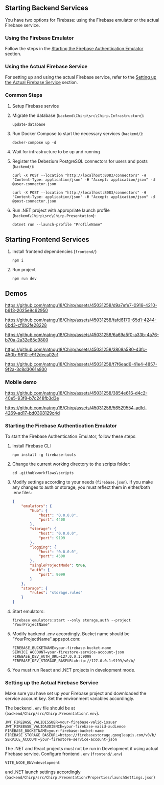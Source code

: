 ## Starting Backend Services

You have two options for Firebase: using the Firebase emulator or the actual Firebase service.

### Using the Firebase Emulator

Follow the steps in the [Starting the Firebase Authentication Emulator](#starting-the-firebase-authentication-emulator) section.

### Using the Actual Firebase Service

For setting up and using the actual Firebase service, refer to the [Setting up the Actual Firebase Service](#setting-up-the-actual-firebase-service) section.

### Common Steps

1. Setup Firebase service
1. Migrate the database (`backend\Chirp\src\Chirp.Infrastructure`):

    ```shell
    update-database
    ```

1. Run Docker Compose to start the necessary services (`backend/`):

    ```shell
    docker-compose up -d
    ```

1. Wait for infrastructure to be up and running

1. Register the Debezium PostgreSQL connectors for users and posts (`backend/`):

    ```shell
    curl -X POST --location "http://localhost:8083/connectors" -H "Content-Type: application/json" -H "Accept: application/json" -d @user-connector.json
    ```

    ```shell
    curl -X POST --location "http://localhost:8083/connectors" -H "Content-Type: application/json" -H "Accept: application/json" -d @post-connector.json
    ```

1. Run .NET project with appropriate launch profile (`backend\Chirp\src\Chirp.Presentation`):

    ```shell
    dotnet run --launch-profile "ProfileName"
    ```

## Starting Frontend Services

1. Install frontend dependencies (`frontend/`)

    ```shell
    npm i
    ```

2. Run project
    ```shell
    npm run dev
    ```


## Demos

https://github.com/natngu18/Chirp/assets/45031258/d9a7efe7-0916-4210-b613-2025e9c62950

https://github.com/natngu18/Chirp/assets/45031258/fafd6170-65d1-4244-8bd3-cf0b2fe28228

https://github.com/natngu18/Chirp/assets/45031258/6a69a5f0-a33b-4a76-b70a-2a32e85c9800

https://github.com/natngu18/Chirp/assets/45031258/3808a580-43fc-450b-9610-e912deca02c1

https://github.com/natngu18/Chirp/assets/45031258/f7f6ead6-41e4-4857-9f2a-3c8d3061a930


### Mobile demo

https://github.com/natngu18/Chirp/assets/45031258/3854e616-d4c2-40e5-93f8-b7c248fb3d3e

https://github.com/natngu18/Chirp/assets/45031258/56529554-adfd-4269-ad17-bd0308129c4d








### Starting the Firebase Authentication Emulator

To start the Firebase Authentication Emulator, follow these steps:

1.  Install Firebase CLI

    ```shell
    npm install -g firebase-tools
    ```

2.  Change the current working directory to the scripts folder:

    ```shell
    cd .github\workflows\scripts
    ```

3.  Modify settings according to your needs (`firebase.json`). If you make any changes to auth or storage, you must reflect them in either/both .env files:

    ```json
    {
        "emulators": {
            "hub": {
                "host": "0.0.0.0",
                "port": 4400
            },
            "storage": {
                "host": "0.0.0.0",
                "port": 9199
            },
            "logging": {
                "host": "0.0.0.0",
                "port": 4500
            },
            "singleProjectMode": true,
            "auth": {
                "port": 9099
            }
        },
        "storage": {
            "rules": "storage.rules"
        }
    }
    ```

4.  Start emulators:

    ```shell
    firebase emulators:start --only storage,auth --project "YourProjectName"
    ```

5.  Modify backend .env accordingly. Bucket name should be "YourProjectName".appspot.com:

    ```shell
    FIREBASE_BUCKETNAME=your-firebase-bucket-name
    SERVICE_ACCOUNT=your-firestore-service-account-json
    FIREBASE_DEV_AUTH_URL=127.0.0.1:9099
    FIREBASE_DEV_STORAGE_BASEURL=http://127.0.0.1:9199/v0/b/
    ```

6.  You must run React and .NET projects in development mode.

### Setting up the Actual Firebase Service

Make sure you have set up your Firebase project and downloaded the service account key. Set the environment variables accordingly.

The backend `.env` file should be at (`backend/Chirp/src/Chirp.Presentation/.env`).

```shell
JWT_FIREBASE_VALIDISSUER=your-firebase-valid-issuer
JWT_FIREBASE_VALIDAUDIENCE=your-firebase-valid-audience
FIREBASE_BUCKETNAME=your-firebase-bucket-name
FIREBASE_STORAGE_BASEURL=https://firebasestorage.googleapis.com/v0/b/
SERVICE_ACCOUNT=your-firestore-service-account-json
```

The .NET and React projects must not be run in Development if using actual Firebase service. Configure frontend `.env` (`frontend/.env`)

```shell
VITE_NODE_ENV=development
```

and .NET launch settings accordingly (`backend/Chirp/src/Chirp.Presentation/Properties/launchSettings.json`)



